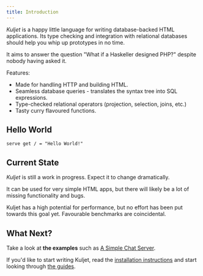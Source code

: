 ```yaml
---
title: Introduction
---
```


*Kuljet* is a happy little language for writing database-backed HTML applications.
Its type checking and integration with relational databases should help you whip up
prototypes in no time.

It aims to answer the question "What if a Haskeller designed PHP?" despite
nobody having asked it.

Features:

* Made for handling HTTP and building HTML.
* Seamless database queries - translates the syntax tree into SQL expressions.
* Type-checked relational operators (projection, selection, joins, etc.)
* Tasty curry flavoured functions.


## Hello World

```kuljet
serve get / = "Hello World!"
```

## Current State

*Kuljet* is still a work in progress. Expect it to change
dramatically.

It can be used for very simple HTML apps, but there will likely be a
lot of missing functionality and bugs.

Kuljet has a high potential for performance, but no effort has been
put towards this goal yet. Favourable benchmarks are coincidental.


## What Next?

Take a look at **the examples** such as [A Simple Chat Server](/examples/chat/).

If you'd like to start writing Kuljet, read the [installation instructions](/install/) and
start looking through [the guides](/guides/expressions/).
